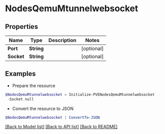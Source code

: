 # NodesQemuMtunnelwebsocket
## Properties

Name | Type | Description | Notes
------------ | ------------- | ------------- | -------------
**Port** | **String** |  | [optional] 
**Socket** | **String** |  | [optional] 

## Examples

- Prepare the resource
```powershell
$NodesQemuMtunnelwebsocket = Initialize-PVENodesQemuMtunnelwebsocket  -Port null `
 -Socket null
```

- Convert the resource to JSON
```powershell
$NodesQemuMtunnelwebsocket | ConvertTo-JSON
```

[[Back to Model list]](../README.md#documentation-for-models) [[Back to API list]](../README.md#documentation-for-api-endpoints) [[Back to README]](../README.md)

